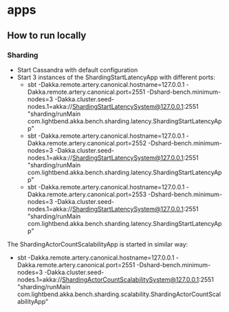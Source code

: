 # apps

## How to run locally

### Sharding

* Start Cassandra with default configuration
* Start 3 instances of the ShardingStartLatencyApp with different ports:
  * sbt -Dakka.remote.artery.canonical.hostname=127.0.0.1 -Dakka.remote.artery.canonical.port=2551 -Dshard-bench.minimum-nodes=3 -Dakka.cluster.seed-nodes.1=akka://ShardingStartLatencySystem@127.0.0.1:2551 "sharding/runMain com.lightbend.akka.bench.sharding.latency.ShardingStartLatencyApp"
  * sbt -Dakka.remote.artery.canonical.hostname=127.0.0.1 -Dakka.remote.artery.canonical.port=2552 -Dshard-bench.minimum-nodes=3 -Dakka.cluster.seed-nodes.1=akka://ShardingStartLatencySystem@127.0.0.1:2551 "sharding/runMain com.lightbend.akka.bench.sharding.latency.ShardingStartLatencyApp"
  * sbt -Dakka.remote.artery.canonical.hostname=127.0.0.1 -Dakka.remote.artery.canonical.port=2553 -Dshard-bench.minimum-nodes=3 -Dakka.cluster.seed-nodes.1=akka://ShardingStartLatencySystem@127.0.0.1:2551 "sharding/runMain com.lightbend.akka.bench.sharding.latency.ShardingStartLatencyApp"

The ShardingActorCountScalabilityApp is started in similar way:

* sbt -Dakka.remote.artery.canonical.hostname=127.0.0.1 -Dakka.remote.artery.canonical.port=2551 -Dshard-bench.minimum-nodes=3 -Dakka.cluster.seed-nodes.1=akka://ShardingActorCountScalabilitySystem@127.0.0.1:2551 "sharding/runMain com.lightbend.akka.bench.sharding.scalability.ShardingActorCountScalabilityApp"